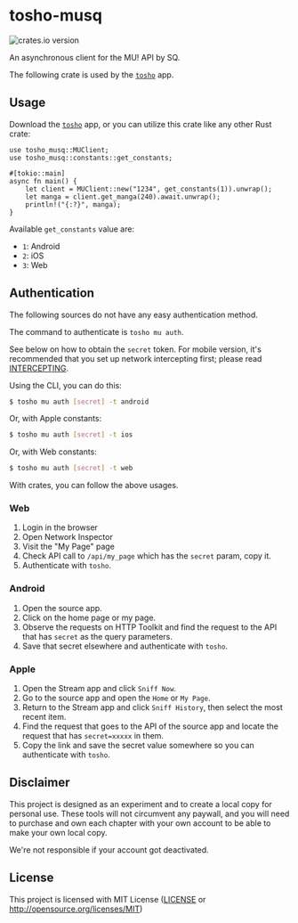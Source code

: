 # tosho-musq

![crates.io version](https://img.shields.io/crates/v/tosho-musq)

An asynchronous client for the MU! API by SQ.

The following crate is used by the [`tosho`](https://crates.io/crates/tosho) app.

## Usage

Download the [`tosho`](https://crates.io/crates/tosho) app, or you can utilize this crate like any other Rust crate:

```rust,no_run
use tosho_musq::MUClient;
use tosho_musq::constants::get_constants;

#[tokio::main]
async fn main() {
    let client = MUClient::new("1234", get_constants(1)).unwrap();
    let manga = client.get_manga(240).await.unwrap();
    println!("{:?}", manga);
}
```

Available `get_constants` value are:
- `1`: Android
- `2`: iOS
- `3`: Web

## Authentication

The following sources do not have any easy authentication method.

The command to authenticate is `tosho mu auth`.

See below on how to obtain the `secret` token. For mobile version, it's recommended that you set up network intercepting first; please read [INTERCEPTING](https://github.com/noaione/tosho-mango/blob/master/INTERCEPTING.md).

Using the CLI, you can do this:

```bash
$ tosho mu auth [secret] -t android
```

Or, with Apple constants:

```bash
$ tosho mu auth [secret] -t ios
```

Or, with Web constants:

```bash
$ tosho mu auth [secret] -t web
```

With crates, you can follow the above usages.

### Web

1. Login in the browser
2. Open Network Inspector
3. Visit the "My Page" page
4. Check API call to `/api/my_page` which has the `secret` param, copy it.
5. Authenticate with `tosho`.

### Android

1. Open the source app.
2. Click on the home page or my page.
3. Observe the requests on HTTP Toolkit and find the request to the API that has `secret` as the query parameters.
4. Save that secret elsewhere and authenticate with `tosho`.

### Apple

1. Open the Stream app and click `Sniff Now`.
2. Go to the source app and open the `Home` or `My Page`.
3. Return to the Stream app and click `Sniff History`, then select the most recent item.
4. Find the request that goes to the API of the source app and locate the request that has `secret=xxxxx` in them.
5. Copy the link and save the secret value somewhere so you can authenticate with `tosho`.

## Disclaimer

This project is designed as an experiment and to create a local copy for personal use. These tools will not circumvent any paywall, and you will need to purchase and own each chapter with your own account to be able to make your own local copy.

We're not responsible if your account got deactivated.

## License

This project is licensed with MIT License ([LICENSE](https://github.com/noaione/tosho-mango/blob/master/LICENSE) or <http://opensource.org/licenses/MIT>)
